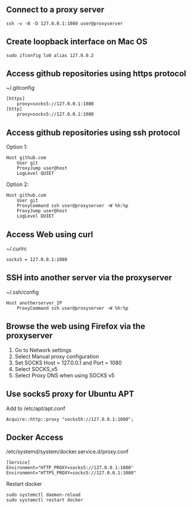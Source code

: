## Connect to a proxy server
```
ssh -v -N -D 127.0.0.1:1080 user@proxyserver
```

## Create loopback interface on Mac OS
```
sudo ifconfig lo0 alias 127.0.0.2
```

## Access github repositories using https protocol

~/.gitconfig
```
[https]
    proxy=socks5://127.0.0.1:1080
[http]
    proxy=socks5://127.0.0.1:1080
```

## Access github repositories using ssh protocol
Option 1:
```
Host github.com
    User git
    ProxyJump user@host
    LogLevel QUIET
```

Option 2:
```
Host github.com
    User git
    ProxyCommand ssh user@proxyserver -W %h:%p
    ProxyJump user@host
    LogLevel QUIET
```

## Access Web using curl
~/.curlrc
```
socks5 = 127.0.0.1:1080
```

## SSH into another server via the proxyserver
~/.ssh/config
```
Host anotherserver_IP
    ProxyCommand ssh user@proxyserver -W %h:%p
```

## Browse the web using Firefox via the proxyserver

1. Go to Network settings
2. Select Manual proxy configuration
3. Set SOCKS Host = 127.0.0.1 and Port = 1080
4. Select SOCKS_v5
5. Select Proxy DNS when using SOCKS v5

## Use socks5 proxy for Ubuntu APT

Add to /etc/apt/apt.conf
```
Acquire::http::proxy "socks5h://127.0.0.1:1080";
```

## Docker Access

/etc/systemd/system/docker.service.d/proxy.conf
```
[Service]
Environment="HTTP_PROXY=socks5://127.0.0.1:1080"
Environment="HTTPS_PROXY=socks5://127.0.0.1:1080"
```

Restart docker
```
sudo systemctl daemon-reload
sudo systemctl restart docker
```
